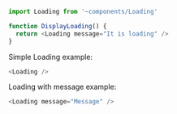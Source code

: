```js static
import Loading from '~components/Loading'

function DisplayLoading() {
  return <Loading message="It is loading" />
}
```

Simple Loading example:

```js
<Loading />
```

Loading with message example:

```js
<Loading message="Message" />
```
